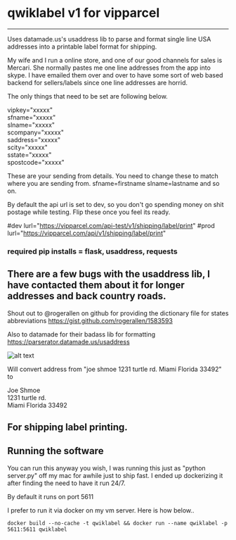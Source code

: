 # qwiklabel v1 for vipparcel
---

Uses datamade.us's usaddress lib to parse and format single line USA addresses into a printable label format for shipping.

My wife and I run a online store, and one of our good channels for sales is Mercari. She normally pastes me one line addresses from the app into skype. I have emailed them over and over to have some sort of web based backend for sellers/labels since one line addresses are horrid.


The only things that need to be set are following below.

vipkey="xxxxx"  <br />
sfname="xxxxx"  <br />
slname="xxxxx"  <br />
scompany="xxxxx"  <br />
saddress="xxxxx"  <br />
scity="xxxxx"  <br />
sstate="xxxxx"  <br />
spostcode="xxxxx"  


These are your sending from details. You need to change these to match where you are sending from.  sfname=firstname slname=lastname and so on.


By default the api url is set to dev, so you don't go spending money on shit postage while testing. Flip these once you feel its ready.


#dev
lurl="https://vipparcel.com/api-test/v1/shipping/label/print"
#prod lurl="https://vipparcel.com/api/v1/shipping/label/print"



### required pip installs = flask, usaddress, requests



There are a few bugs with the usaddress lib, I have contacted them about it for longer addresses and back country roads.
---
Shout out to @rogerallen on github for providing the dictionary file for states abbreviations https://gist.github.com/rogerallen/1583593

Also to datamade for their badass lib for formatting https://parserator.datamade.us/usaddress




![alt text](https://i.imgur.com/7RkDBjD.png)


Will convert address from "joe shmoe 1231 turtle rd. Miami Florida 33492" to


Joe Shmoe </br>
1231 turtle rd. </br>
Miami Florida 33492 </br>


For shipping label printing.
---
## Running the software

You can run this anyway you wish, I was running this just as "python server.py" off my mac for awhile just to ship fast. I ended up dockerizing it after finding the need to have it run 24/7.

By default it runs on port 5611

I prefer to run it via docker on my vm server. Here is how below..

`docker build --no-cache -t qwiklabel && docker run --name qwiklabel -p 5611:5611 qwiklabel`
